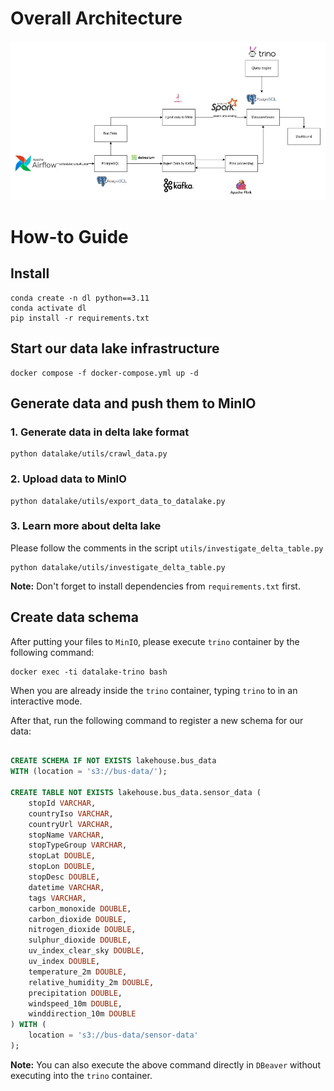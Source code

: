 # Overall Architecture

![](imgs/architecture.png)

# How-to Guide

## Install

```shell
conda create -n dl python==3.11
conda activate dl
pip install -r requirements.txt
```

## Start our data lake infrastructure

```shell
docker compose -f docker-compose.yml up -d
```

## Generate data and push them to MinIO

### 1. Generate data in delta lake format

```shell
python datalake/utils/crawl_data.py
```

### 2. Upload data to MinIO

```shell
python datalake/utils/export_data_to_datalake.py
```

### 3. Learn more about delta lake

Please follow the comments in the script `utils/investigate_delta_table.py`

```shell
python datalake/utils/investigate_delta_table.py
```

**Note:** Don't forget to install dependencies from `requirements.txt` first.

## Create data schema

After putting your files to `MinIO`, please execute `trino` container by the following command:

```shell
docker exec -ti datalake-trino bash
```

When you are already inside the `trino` container, typing `trino` to in an interactive mode.

After that, run the following command to register a new schema for our data:

```sql

CREATE SCHEMA IF NOT EXISTS lakehouse.bus_data
WITH (location = 's3://bus-data/');

CREATE TABLE NOT EXISTS lakehouse.bus_data.sensor_data (
    stopId VARCHAR,
    countryIso VARCHAR,
    countryUrl VARCHAR,
    stopName VARCHAR,
    stopTypeGroup VARCHAR,
    stopLat DOUBLE,
    stopLon DOUBLE,
    stopDesc DOUBLE,
    datetime VARCHAR,
    tags VARCHAR,
    carbon_monoxide DOUBLE,
    carbon_dioxide DOUBLE,
    nitrogen_dioxide DOUBLE,
    sulphur_dioxide DOUBLE,
    uv_index_clear_sky DOUBLE,
    uv_index DOUBLE,
    temperature_2m DOUBLE,
    relative_humidity_2m DOUBLE,
    precipitation DOUBLE,
    windspeed_10m DOUBLE,
    winddirection_10m DOUBLE
) WITH (
    location = 's3://bus-data/sensor-data'
);

```

**Note:** You can also execute the above command directly in `DBeaver` without executing into the `trino` container.
